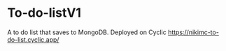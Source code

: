# To-do-listV1
A to do list that saves to MongoDB.
Deployed on Cyclic
https://nikimc-to-do-list.cyclic.app/
